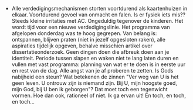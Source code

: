 - Alle verdedigingsmechanismen storten voortdurend als kaartenhuizen in elkaar. Voortdurend gevoel van onmacht en falen. Is er fysiek iets mis?? Steeds kleine irritaties met AC. Ongeduldig tegenover de kinderen. Het wordt tijd voor een nieuwe verdedigingslinie. Het programma van afgelopen donderdag was te hoog gegrepen. Van belang is: ontspannen, blijven praten (niet in jezelf opgesloten raken), alle aspiraties tijdelijk opgeven, behalve misschien artikel over dissertatieonderzoek. Geen dingen doen die afbreuk doen aan je identiteit. Periode tussen slapen en waken niet te lang laten duren en vullen met vast programma: planning van wat er te doen is in eerste uur en rest van de dag. Alle angst van je af proberen te zetten. Is Gods nabijheid een steun? Wat betekenen de zinnen "Ver weg van U is het geen leven. U ontrouw zijn is niemand zijn. Bij U, mijn hoogste goed, mijn God, bij U ben ik geborgen"? Dat moet toch een tegenwicht vormen. Hoe dan ook, rationeel of niet. Ik ga ervan uit! En toch, en toch, en toch...